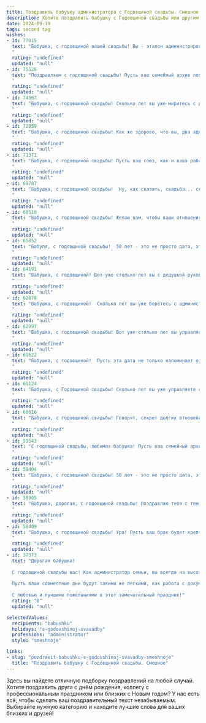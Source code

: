 ```yaml
---
title: Поздравить бабушку администратора с Годовщиной свадьбы. Смешное
description: Хотите поздравить бабушку с Годовщиной свадьбы или другим праздником? Наш ИИ создаст незабываемое поздравление, а вы обязательно выделитесь среди других.  
date: 2024-09-19
tags: second tag
wishes:
- id: 77015
  text: "Бабушка, с годовщиной вашей свадьбы! Вы - эталон администрирования семейного бюджета - уже столько лет управляете этим хозяйством! Желаю вам, чтобы эта должность была вечной, зарплата росла, а премиальные - радовали!
  "
  rating: "undefined"
  updated: "null"
- id: 75526
  text: "Поздравляем с годовщиной свадьбы! Пусть ваш семейный архив пополнится новыми, яркими кадрами, а ваша любовь, как и администраторская работа, всегда будет \"включена\" и \"в строю\"!
  "
  rating: "undefined"
  updated: "null"
- id: 74567
  text: "Бабушка, с годовщиной свадьбы! Сколько лет вы уже миритесь с дедушкой? Поздравляем вас с этой круглой датой - и пусть ваша любовь будет крепче любой операционной системы, а отношения стабильнее, чем работа администратора!
  "
  rating: "undefined"
  updated: "null"
- id: 72859
  text: "Бабушка, с годовщиной свадьбы! Как же здорово, что вы, два администратора семейного бизнеса, сумели пережить столько лет…  вместе! 💪🥂  Желаю вам ещё много счастливых лет, чтобы вы могли продолжать управлять своим семейством с такой же ловкостью и эффективностью, как управляете делами! 😜😜😜
  "
  rating: "undefined"
  updated: "null"
- id: 71371
  text: "Бабушка, с годовщиной свадьбы! Пусть ваш союз, как и ваша работа админа, будет всегда в порядке и без сбоев! 😉  Желаем, чтобы ваш семейный файл был без вирусов, а любовь - без багов! 🎉
  "
  rating: "undefined"
  updated: "null"
- id: 69787
  text: "Бабушка, с годовщиной свадьбы!  Ну, как сказать, свадьба... скорее, юбилей вашего долгоиграющего сериала \"Любовь без конца\".  Главное, чтобы рейтинг не падал, а романтические сцены были всё такими же горячими! 😉
  "
  rating: "undefined"
  updated: "null"
- id: 68510
  text: "Бабушка, с годовщиной свадьбы! Желаю вам, чтобы ваши отношения были такими же крепкими, как ваш административный опыт в борьбе с очередями и капризными клиентами! 😉
  "
  rating: "undefined"
  updated: "null"
- id: 65852
  text: "Бабуля, с годовщиной свадьбы!  50 лет - это не просто дата, это настоящий рекорд! Как говорится, вы уже не просто женаты, вы – срощенные! 🎉  Оставайтесь такими же бодрыми, активными и…  не забывайте, что главный секрет долгого и счастливого брака - это умение вовремя  переключать внимание друг на друга, например, когда кто-то  начинает  говорить о том, сколько раз он уже переставлял мебель в гостиной! 😉
  "
  rating: "undefined"
  updated: "null"
- id: 64191
  text: "Бабушка, с годовщиной! Вот уже столько лет вы с дедушкой руководите этим семейным предприятием, как настоящие администраторы, и, надо сказать, справляетесь просто отлично! 😜  Желаю вам побольше сладких моментов, как в вашей молодости, ну и чтобы дедушка продолжал вас баловать подарками! 😉🥂
  "
  rating: "undefined"
  updated: "null"
- id: 62878
  text: "Бабушка, с годовщиной!  Сколько лет вы уже боретесь с администрацией за скидки на новые тапочки?  Надеюсь, победа все еще на вашей стороне! 😉  Желаю вам еще много счастливых лет, где царит порядок, как в вашем кабинете (шучу!), а главное – чтобы любовь была крепче всех административных регламентов! 🎉
  "
  rating: "undefined"
  updated: "null"
- id: 62097
  text: "Бабушка, с годовщиной свадьбы! Вот уже столько лет вы управляете своим семейным бизнесом — супружеской жизнью — как настоящие администраторы: с любовью, заботой и, главное, железной хваткой! 😉 Желаем вам ещё больше совместных лет, чтобы и внукам хватило!
  "
  rating: "undefined"
  updated: "null"
- id: 61622
  text: "Бабушка, с годовщиной!  Пусть эта дата не только напоминает о годах, прожитых вместе, но и о том, как вы, опытный администратор семейного счастья, управляете им с безупречной точностью и любовью!
  "
  rating: "undefined"
  updated: "null"
- id: 61124
  text: "Бабушка, с Годовщиной свадьбы! Сколько лет вы уже управляете семейным предприятием: дедушкой-главным бухгалтером и всей родней - как подчиненными! Надеюсь, ваша \"администраторская\" работа всегда приносит вам радость и, конечно же, премии в виде бесконечной любви и уважения от всех нас!
  "
  rating: "undefined"
  updated: "null"
- id: 60616
  text: "Бабушка, с годовщиной свадьбы! Говорят, секрет долгих отношений - это когда муж и жена каждый день друг друга удивляют. Только ты, кажется, уже давно удивляешься, как тебя терпит твой милый администратор! 😉😂
  "
  rating: "undefined"
  updated: "null"
- id: 59543
  text: "С годовщиной свадьбы, любимая бабушка! Пусть ваш семейный архив пополнится еще одним годом счастливых воспоминаний, а любовный счетчик покажет +1 к счастью! 😉  Надеюсь, ваш администраторский талант по-прежнему помогает вам организовывать семейную жизнь как по маслу, и все как обычно - в порядке! 🎉🥂
  "
  rating: "undefined"
  updated: "null"
- id: 59404
  text: "Бабушка, с годовщиной свадьбы! 50 лет - это не просто дата, это целая эпопея, полная любви, смеха и (наверняка) не одного скандала! Так держать! Пусть ваша любовь будет крепче, чем ваш администраторский талант в решении споров между внуками! 😉
  "
  rating: "undefined"
  updated: "null"
- id: 58905
  text: "Бабушка, дорогая, с годовщиной свадьбы! Поздравляю тебя с тем, что ты уже столько лет с успехом управляешь семейным бизнесом, особенно отделом \"Муж\"! 💪  Надеюсь, \"поставщик услуг\" - дедушка - все это время был в отзывах только \"пятерка\"?! 😄😂
  "
  rating: "undefined"
  updated: "null"
- id: 58409
  text: "Бабушка, с годовщиной свадьбы! Ура! Пусть ваш брак будет крепче, чем WiFi в общественном транспорте, и ярче, чем салют на Новый год! 😄🎉
  "
  rating: "undefined"
  updated: "null"
- id: 37373
  text: "Дорогая бабушка!
  
  С годовщиной свадьбы вас! Как администратор семьи, вы всегда на высоте – не забываете ни про один праздник и ни одну дату! Ваша жизнь – это как идеальный план по организации торжеств: всегда ярко, всегда весело и, конечно, с большим количеством пирожков!
  
  Пусть ваши совместные дни будут такими же легкими, как работа с документами в Excel, и пусть каждый год вашей жизни вместе приносит только радость и хорошее настроение. А если вдруг что-то идет не так – помните, что любая ситуация решается с улыбкой и чашечкой чая!
  
  С любовью и лучшими пожеланиями в этот замечательный праздник!"
  rating: "0"
  updated: "null"

selectedValues:
  recipients: "babushku"
  holidays: "s-godovshinoj-svavadby"
  professions: "administrator"
  style: "smeshnoje"

links:
- slug: "pozdravit-babushku-s-godovshinoj-svavadby-smeshnoje"
  title: "Поздравить бабушку с Годовщиной свадьбы. Смешное"
---
```


Здесь вы найдете отличную подборку поздравлений на любой случай. 
Хотите поздравить друга с днём рождения, коллегу с профессиональным праздником или близких с Новым годом? У нас есть всё, чтобы сделать ваш поздравительный текст незабываемым. Выбирайте нужную категорию и находите лучшие слова для ваших близких и друзей!

